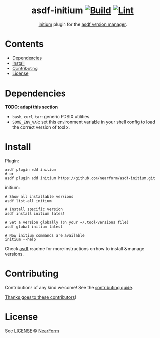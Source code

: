 <div align="center">

# asdf-initium [![Build](https://github.com/nearform/asdf-initium/actions/workflows/build.yml/badge.svg)](https://github.com/nearform/asdf-initium/actions/workflows/build.yml) [![Lint](https://github.com/nearform/asdf-initium/actions/workflows/lint.yml/badge.svg)](https://github.com/nearform/asdf-initium/actions/workflows/lint.yml)

[initium](https://initium.nearform.com) plugin for the [asdf version manager](https://asdf-vm.com).

</div>

# Contents

- [Dependencies](#dependencies)
- [Install](#install)
- [Contributing](#contributing)
- [License](#license)

# Dependencies

**TODO: adapt this section**

- `bash`, `curl`, `tar`: generic POSIX utilities.
- `SOME_ENV_VAR`: set this environment variable in your shell config to load the correct version of tool x.

# Install

Plugin:

```shell
asdf plugin add initium
# or
asdf plugin add initium https://github.com/nearform/asdf-initium.git
```

initium:

```shell
# Show all installable versions
asdf list-all initium

# Install specific version
asdf install initium latest

# Set a version globally (on your ~/.tool-versions file)
asdf global initium latest

# Now initium commands are available
initium --help
```

Check [asdf](https://github.com/asdf-vm/asdf) readme for more instructions on how to
install & manage versions.

# Contributing

Contributions of any kind welcome! See the [contributing guide](contributing.md).

[Thanks goes to these contributors](https://github.com/nearform/asdf-initium/graphs/contributors)!

# License

See [LICENSE](LICENSE) © [NearForm](https://github.com/nearform/)
